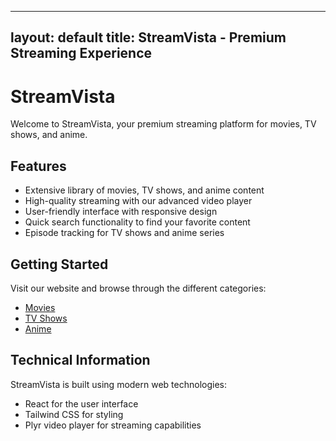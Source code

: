 
---
layout: default
title: StreamVista - Premium Streaming Experience
---

# StreamVista

Welcome to StreamVista, your premium streaming platform for movies, TV shows, and anime.

## Features

- Extensive library of movies, TV shows, and anime content
- High-quality streaming with our advanced video player
- User-friendly interface with responsive design
- Quick search functionality to find your favorite content
- Episode tracking for TV shows and anime series

## Getting Started

Visit our website and browse through the different categories:

- [Movies](/movies)
- [TV Shows](/tvshows)
- [Anime](/anime)

## Technical Information

StreamVista is built using modern web technologies:
- React for the user interface
- Tailwind CSS for styling
- Plyr video player for streaming capabilities
